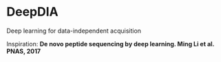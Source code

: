 # DeepDIA
Deep learning for data-independent acquisition

Inspiration: **De novo peptide sequencing by deep learning. Ming Li et al. PNAS, 2017**
